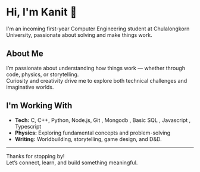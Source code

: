 # Hi, I'm Kanit 👋

I'm an incoming first-year Computer Engineering student at Chulalongkorn University, passionate about solving and make things work.





##  About Me

I’m passionate about understanding how things work — whether through code, physics, or storytelling.  
Curiosity and creativity drive me to explore both technical challenges and imaginative worlds.







## I'm Working With

- **Tech:** C, C++, Python, Node.js, Git , Mongodb , Basic SQL , Javascript , Typescript
- **Physics:** Exploring fundamental concepts and problem-solving  
- **Writing:** Worldbuilding, storytelling, game design, and D&D.



---

Thanks for stopping by!  
Let’s connect, learn, and build something meaningful.
